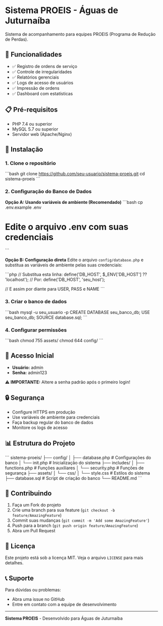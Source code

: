 # Sistema PROEIS - Águas de Juturnaíba

Sistema de acompanhamento para equipes PROEIS (Programa de Redução de Perdas).

## 🚀 Funcionalidades

- ✅ Registro de ordens de serviço
- ✅ Controle de irregularidades
- ✅ Relatórios gerenciais
- ✅ Logs de acesso de usuários
- ✅ Impressão de ordens
- ✅ Dashboard com estatísticas

## 📋 Pré-requisitos

- PHP 7.4 ou superior
- MySQL 5.7 ou superior
- Servidor web (Apache/Nginx)

## 🔧 Instalação

### 1. Clone o repositório
\`\`\`bash
git clone https://github.com/seu-usuario/sistema-proeis.git
cd sistema-proeis
\`\`\`

### 2. Configuração do Banco de Dados

**Opção A: Usando variáveis de ambiente (Recomendado)**
\`\`\`bash
cp .env.example .env
# Edite o arquivo .env com suas credenciais
\`\`\`

**Opção B: Configuração direta**
Edite o arquivo `config/database.php` e substitua as variáveis de ambiente pelas suas credenciais:

\`\`\`php
// Substitua esta linha:
define('DB_HOST', $_ENV['DB_HOST'] ?? 'localhost');
// Por:
define('DB_HOST', 'seu_host');

// E assim por diante para USER, PASS e NAME
\`\`\`

### 3. Criar o banco de dados
\`\`\`bash
mysql -u seu_usuario -p
CREATE DATABASE seu_banco_db;
USE seu_banco_db;
SOURCE database.sql;
\`\`\`

### 4. Configurar permissões
\`\`\`bash
chmod 755 assets/
chmod 644 config/
\`\`\`

## 👤 Acesso Inicial

- **Usuário:** admin
- **Senha:** admin123

⚠️ **IMPORTANTE:** Altere a senha padrão após o primeiro login!

## 🔒 Segurança

- Configure HTTPS em produção
- Use variáveis de ambiente para credenciais
- Faça backup regular do banco de dados
- Monitore os logs de acesso

## 📊 Estrutura do Projeto

\`\`\`
sistema-proeis/
├── config/
│   ├── database.php      # Configurações do banco
│   └── init.php         # Inicialização do sistema
├── includes/
│   ├── functions.php    # Funções auxiliares
│   └── security.php     # Funções de segurança
├── assets/
│   └── css/
│       └── style.css    # Estilos do sistema
├── database.sql         # Script de criação do banco
└── README.md
\`\`\`

## 🤝 Contribuindo

1. Faça um Fork do projeto
2. Crie uma branch para sua feature (`git checkout -b feature/AmazingFeature`)
3. Commit suas mudanças (`git commit -m 'Add some AmazingFeature'`)
4. Push para a branch (`git push origin feature/AmazingFeature`)
5. Abra um Pull Request

## 📝 Licença

Este projeto está sob a licença MIT. Veja o arquivo `LICENSE` para mais detalhes.

## 📞 Suporte

Para dúvidas ou problemas:
- Abra uma issue no GitHub
- Entre em contato com a equipe de desenvolvimento

---

**Sistema PROEIS** - Desenvolvido para Águas de Juturnaíba
